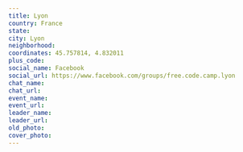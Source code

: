 ```yaml
---
title: Lyon
country: France
state: 
city: Lyon
neighborhood: 
coordinates: 45.757814, 4.832011
plus_code:
social_name: Facebook
social_url: https://www.facebook.com/groups/free.code.camp.lyon
chat_name:
chat_url:
event_name:
event_url:
leader_name:
leader_url:
old_photo: 
cover_photo:
---
```

